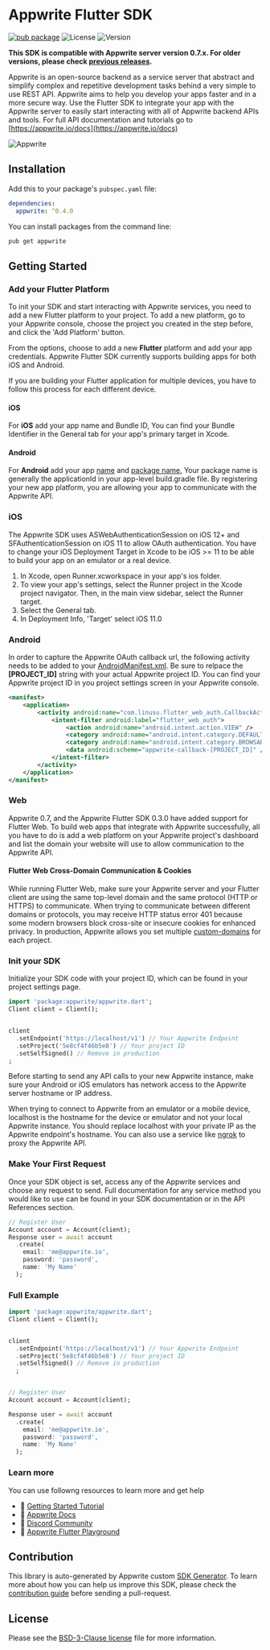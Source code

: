 # Appwrite Flutter SDK

[![pub package](https://img.shields.io/pub/v/appwrite.svg)](https://pub.dartlang.org/packages/appwrite)
![License](https://img.shields.io/github/license/appwrite/sdk-for-flutter.svg?v=1)
![Version](https://img.shields.io/badge/api%20version-0.7.0-blue.svg?v=1)

**This SDK is compatible with Appwrite server version 0.7.x. For older versions, please check [previous releases](https://github.com/appwrite/sdk-for-flutter/releases).**

Appwrite is an open-source backend as a service server that abstract and simplify complex and repetitive development tasks behind a very simple to use REST API. Appwrite aims to help you develop your apps faster and in a more secure way.
                        Use the Flutter SDK to integrate your app with the Appwrite server to easily start interacting with all of Appwrite backend APIs and tools.
                        For full API documentation and tutorials go to [https://appwrite.io/docs](https://appwrite.io/docs)



![Appwrite](https://appwrite.io/images/github.png)

## Installation

Add this to your package's `pubspec.yaml` file:

```yml
dependencies:
  appwrite: ^0.4.0
```

You can install packages from the command line:

```bash
pub get appwrite
```


## Getting Started

### Add your Flutter Platform
To init your SDK and start interacting with Appwrite services, you need to add a new Flutter platform to your project. To add a new platform, go to your Appwrite console, choose the project you created in the step before, and click the 'Add Platform' button.

From the options, choose to add a new **Flutter** platform and add your app credentials. Appwrite Flutter SDK currently supports building apps for both iOS and Android.

If you are building your Flutter application for multiple devices, you have to follow this process for each different device.

#### iOS
For **iOS** add your app name and Bundle ID, You can find your Bundle Identifier in the General tab for your app's primary target in Xcode.

#### Android
For **Android** add your app <u>name</u> and <u>package name</u>, Your package name is generally the applicationId in your app-level build.gradle file. By registering your new app platform, you are allowing your app to communicate with the Appwrite API.

### iOS

The Appwrite SDK uses ASWebAuthenticationSession on iOS 12+ and SFAuthenticationSession on iOS 11 to allow OAuth authentication. You have to change your iOS Deployment Target in Xcode to be iOS >= 11 to be able to build your app on an emulator or a real device.

1. In Xcode, open Runner.xcworkspace in your app's ios folder.
2. To view your app's settings, select the Runner project in the Xcode project navigator. Then, in the main view sidebar, select the Runner target.
3. Select the General tab.
4. In Deployment Info, 'Target' select iOS 11.0

### Android
In order to capture the Appwrite OAuth callback url, the following activity needs to be added to your [AndroidManifest.xml](https://github.com/appwrite/playground-for-flutter/blob/master/android/app/src/main/AndroidManifest.xml). Be sure to relpace the **[PROJECT_ID]** string with your actual Appwrite project ID. You can find your Appwrite project ID in you project settings screen in your Appwrite console.

```xml
<manifest>
    <application>
        <activity android:name="com.linusu.flutter_web_auth.CallbackActivity" >
            <intent-filter android:label="flutter_web_auth">
                <action android:name="android.intent.action.VIEW" />
                <category android:name="android.intent.category.DEFAULT" />
                <category android:name="android.intent.category.BROWSABLE" />
                <data android:scheme="appwrite-callback-[PROJECT_ID]" />
            </intent-filter>
        </activity>
    </application>
</manifest>
```

### Web
Appwrite 0.7, and the Appwrite Flutter SDK 0.3.0 have added support for Flutter Web. To build web apps that integrate with Appwrite successfully, all you have to do is add a web platform on your Appwrite project's dashboard and list the domain your website will use to allow communication to the Appwrite API.

#### Flutter Web Cross-Domain Communication & Cookies
While running Flutter Web, make sure your Appwrite server and your Flutter client are using the same top-level domain and the same protocol (HTTP or HTTPS) to communicate. When trying to communicate between different domains or protocols, you may receive HTTP status error 401 because some modern browsers block cross-site or insecure cookies for enhanced privacy. In production, Appwrite allows you set multiple [custom-domains](https://appwrite.io/docs/custom-domains) for each project.

### Init your SDK

<p>Initialize your SDK code with your project ID, which can be found in your project settings page.

```dart
import 'package:appwrite/appwrite.dart';
Client client = Client();


client
  .setEndpoint('https://localhost/v1') // Your Appwrite Endpoint
  .setProject('5e8cf4f46b5e8') // Your project ID
  .setSelfSigned() // Remove in production
;
```

Before starting to send any API calls to your new Appwrite instance, make sure your Android or iOS emulators has network access to the Appwrite server hostname or IP address.

When trying to connect to Appwrite from an emulator or a mobile device, localhost is the hostname for the device or emulator and not your local Appwrite instance. You should replace localhost with your private IP as the Appwrite endpoint's hostname. You can also use a service like [ngrok](https://ngrok.com/) to proxy the Appwrite API.

### Make Your First Request

<p>Once your SDK object is set, access any of the Appwrite services and choose any request to send. Full documentation for any service method you would like to use can be found in your SDK documentation or in the API References section.

```dart
// Register User
Account account = Account(client);
Response user = await account
  .create(
    email: 'me@appwrite.io',
    password: 'password',
    name: 'My Name'
  );
```

### Full Example

```dart
import 'package:appwrite/appwrite.dart';
Client client = Client();


client
  .setEndpoint('https://localhost/v1') // Your Appwrite Endpoint
  .setProject('5e8cf4f46b5e8') // Your project ID
  .setSelfSigned() // Remove in production
  ;


// Register User
Account account = Account(client);

Response user = await account
  .create(
    email: 'me@appwrite.io',
    password: 'password',
    name: 'My Name'
  );
```

### Learn more
You can use followng resources to learn more and get help
- 🚀 [Getting Started Tutorial](https://appwrite.io/docs/getting-started-for-flutter)
- 📜 [Appwrite Docs](https://appwrite.io/docs)
- 💬 [Discord Community](https://appwrite.io/discord)
- 🚂 [Appwrite Flutter Playground](https://github.com/appwrite/playground-for-flutter)

## Contribution

This library is auto-generated by Appwrite custom [SDK Generator](https://github.com/appwrite/sdk-generator). To learn more about how you can help us improve this SDK, please check the [contribution guide](https://github.com/appwrite/sdk-generator/blob/master/CONTRIBUTING.md) before sending a pull-request.

## License

Please see the [BSD-3-Clause license](https://raw.githubusercontent.com/appwrite/appwrite/master/LICENSE) file for more information.